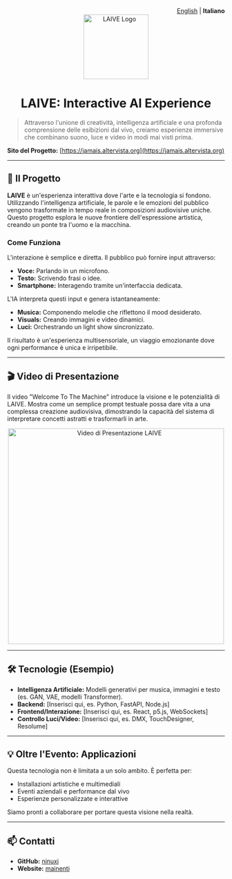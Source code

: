   <div align="right">
  <a href="README.md">English</a> | <strong>Italiano</strong>
</div>

<div align="center">
  <img src="https://jamais.altervista.org/wp-content/uploads/2024/03/logo01.png" alt="LAIVE Logo" width="150"/>
  <h1>LAIVE: Interactive AI Experience</h1>
</div>

> Attraverso l'unione di creatività, intelligenza artificiale e una profonda comprensione delle esibizioni dal vivo, creiamo esperienze immersive che combinano suono, luce e video in modi mai visti prima.

**Sito del Progetto:** [https://jamais.altervista.org](https://jamais.altervista.org)

---

## 🚀 Il Progetto

**LAIVE** è un'esperienza interattiva dove l'arte e la tecnologia si fondono. Utilizzando l'intelligenza artificiale, le parole e le emozioni del pubblico vengono trasformate in tempo reale in composizioni audiovisive uniche. Questo progetto esplora le nuove frontiere dell'espressione artistica, creando un ponte tra l'uomo e la macchina.

### Come Funziona

L'interazione è semplice e diretta. Il pubblico può fornire input attraverso:
* **Voce:** Parlando in un microfono.
* **Testo:** Scrivendo frasi o idee.
* **Smartphone:** Interagendo tramite un'interfaccia dedicata.

L'IA interpreta questi input e genera istantaneamente:
* **Musica:** Componendo melodie che riflettono il mood desiderato.
* **Visuals:** Creando immagini e video dinamici.
* **Luci:** Orchestrando un light show sincronizzato.

Il risultato è un'esperienza multisensoriale, un viaggio emozionante dove ogni performance è unica e irripetibile.

---

## 🎬 Video di Presentazione

Il video "Welcome To The Machine" introduce la visione e le potenzialità di LAIVE. Mostra come un semplice prompt testuale possa dare vita a una complessa creazione audiovisiva, dimostrando la capacità del sistema di interpretare concetti astratti e trasformarli in arte.

<div align="center">
  <a href="https://youtube.com/shorts/5nIeDxyBs1U?feature=share" target="_blank">
    <img src="https://jamais.altervista.org/wp-content/uploads/2024/03/DALL·E-2024-03-27-16.20.08-Imagine-a-futuristic-live-performance-space-even-more-vibrant-and-alive-under-a-starlit-sky.-This-time-prominently-in-the-center-of-the-stage-there.webp" alt="Video di Presentazione LAIVE" width="500">
  </a>
</div>

---

## 🛠️ Tecnologie (Esempio)

* **Intelligenza Artificiale:** Modelli generativi per musica, immagini e testo (es. GAN, VAE, modelli Transformer).
* **Backend:** [Inserisci qui, es. Python, FastAPI, Node.js]
* **Frontend/Interazione:** [Inserisci qui, es. React, p5.js, WebSockets]
* **Controllo Luci/Video:** [Inserisci qui, es. DMX, TouchDesigner, Resolume]

---

## 💡 Oltre l'Evento: Applicazioni

Questa tecnologia non è limitata a un solo ambito. È perfetta per:
* Installazioni artistiche e multimediali
* Eventi aziendali e performance dal vivo
* Esperienze personalizzate e interattive

Siamo pronti a collaborare per portare questa visione nella realtà.

---

## 📫 Contatti

* **GitHub:** [ninuxi](https://github.com/ninuxi)
* **Website:** [mainenti](https://www.mainenti.net/)
